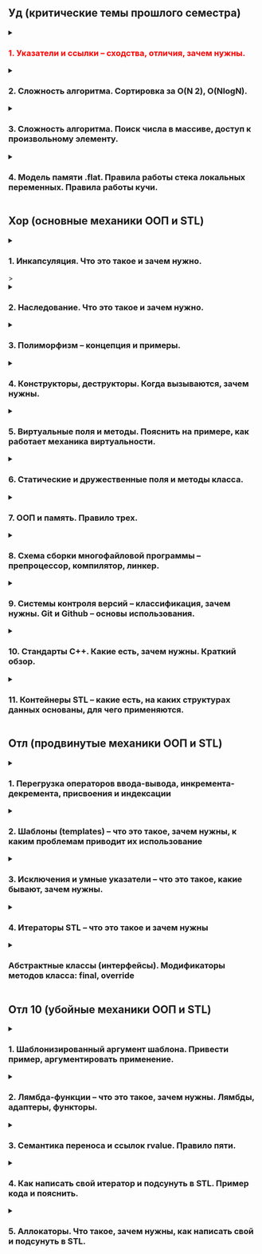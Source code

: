 <h2>Уд (критические темы прошлого семестра)</h2>

<details>
<summary><h3 style='color: red;'>1. Указатели и ссылки – сходства, отличия, зачем нужны.</h3></summary>

Указатели и ссылки предоставляют косвенный доступ к данным (переменным, массивам, структурам и тп), т.е. позволяют работать с объектами (которые могут быть а) очень большими, б) зарыты в памяти компьютера), не копируя их напрямую.

Указатели:

  * Хранят адрес объекта в памяти.
  * Могут быть null, указывая на отсутствие объекта.
  * Могут быть перенаправлены на другой объект после инициализации.
  * Требуют ручного управления памятью (выделение и освобождение!).
    
Ссылки:

  * Являются псевдонимами для существующих объектов.
  * Не могут быть null (не может быть ссылки на несуществующий элемент).
  * Не могут быть перенаправлены после инициализации.
  * Автоматически управляются системой (не требуют ручного выделения/освобождения памяти).

Зачем нужны:

* Передача больших объектов в функции: Используя указатели и ссылки, мы избегаем ненужного копирования, что повышает производительность.
* Динамическое выделение памяти: Позволяют создавать объекты в куче.
* Полиморфизм: Позволяют работать с объектами разных типов через общий интерфейс.

</details>

<details>
<summary><h3>2. Сложность алгоритма. Сортировка за О(N 2), O(NlogN).</h3></summary>

Любой алгоритм можно оценить по уровню сложности исходя из пропорциональности выполнения операции и количества элементов. 

O(N^2): 
  * Алгоритмы с квадратичной сложностью выполняют операции пропорционально квадрату количества элементов. 
  * Примеры: сортировка пузырьком, сортировка вставками, сортировка выбором.
  * Подходят для небольших наборов данных.

O(NlogN):
  * Алгоритмы с логарифмической сложностью выполняют операции пропорционально N*log(N).
  * Примеры: быстрая сортировка, сортировка методом Хоара, сортировка расчёсткой.
  * Более эффективны для больших наборов данных.
  * 
Важно помнить, что в разных ситуациях нужно применять разные алгоритмы разной сложности. Нет смысла сортировать учеников одной группы по баллам, используя метод рассчёски.

</details>

<details>
<summary><h3>3. Сложность алгоритма. Поиск числа в массиве, доступ к произвольному элементу.</h3></summary>

Сложность алгоритмов смотри предыдущий вопрос.

Поиск в отсортированном массиве:

  * Бинарный поиск: O(logN) - эффективен благодаря делению массива пополам на каждом шаге. А поскольку массив отсортирован, то с одно стороны элементы больше (или равны) искомому, а с другой стороны -- меньше (или равны).

Поиск в неотсортированном массиве:

  * Линейный поиск: O(N) - необходимо проверить каждый элемент.

Доступ к произвольному элементу массива: 
  * O(1) - прямой доступ по индексу.

</details>

<details>
<summary><h3>4. Модель памяти .flat. Правила работы стека локальных переменных. Правила работы кучи.</h3></summary>

В этой модели все сегменты памяти (код, данные, стек, куча) располагаются в едином адресном пространстве.
    * Упрощает управление памятью и доступ к данным.

Модель памяти .flat представляет собой сегменты памятиЮ которые располагаются в едином адресном пространстве:
	Глобальные переменные → текст программы (машинный код) → стек локальных 	переменных → куча. 
В стеке локальных переменных хранятся указатели на переменные, объявленные, но не инициализированные данные, оболочка объектов. В куче хранятся сами данные, на которые указываю переменные из стека локальных переменных. Именно в ней хранятся элементы массивов, других структур. Когда мы обращается к переменной, мы обращается в стеку локальных переменных, откуда мы перенаправляемся на адрес в куче, по которому «живёт» наш объект.  

Стек:

  * Используется для хранения локальных переменных и информации о вызовах функций.
  * Автоматически управляется системой (выделение и освобождение памяти).

Куча:
  * Область памяти для динамического выделения.
  * Программист сам управляет памятью (выделение с помощью new, освобождение с помощью delete).
  * Позволяет создавать объекты произвольного размера и времени жизни.
  * Важно помнить, что кучу необходимо очищать, нельзя удалять указатели на объекты, не удаляя данные по этим ссылкам. Это приводит к утечке данных — не приятно.

</details>

<h2>Хор (основные механики ООП и STL)</h2>

<details>
<summary><h3>1. Инкапсуляция. Что это такое и зачем нужно.</h3>></summary>

Если писать объекты с отрытым доступом, то может возникнуть ряд проблем:
1) вызывающий код может всё сломать;
2) вызывающий код обязан знать внутреннюю логику, как минимум вызывать init и finalize, хотя это внутренне дело объекта;
3) вызывающий код зачем то должен знать объект со всеми его полями, хотя логически хочет видеть просто объект.

Для решения эти проблем используют инкапсуляцию — скрытие данных объекта. С помощью инкапсуляции мы сами регулируем то, как именно пользователь будет обращаться к объекту, ставим ему чёткие рамки.

Теперь:
1) Вызывающий код не может ничего сломать, по крайней мере, очевидным образом;
2) Аналоги init и finalize срабатывают сами в нужный момент;
3) Вызывающий код не должен знать про изнанку реализации;
4) Код чище и читаемее.

</details>

<details>
<summary><h3>2. Наследование. Что это такое и зачем нужно.</h3></summary>

Общая идея наследования заключается в выделении общего поведения у разных классов в отдельный класс-предок. То есть всё наследование — это про то, как не писать повторно один и тот же код для «почти одинаковых» сущностей.

Пример, мы хотим работать с системой зоопарка. Для этого мы можем написать классы под каждого сотрудника, где будут прописаны его обязанности, данные, зп,.. Нам так же нужен класс для каждого животного в котором будут прописаны все особенности… Ну это капец! Мы лучше создадим Два класса-родителя Humans и Animals, в котором пропишем все общие черты людей/животных, а дальше будем создавать классы наследники, для которых нам останется написать только особенности каждой зверушки.

</details>

<details>
<summary><h3>3. Полиморфизм – концепция и примеры.</h3></summary>

Суть полиморфизма заключается в том, что некоторая сущность может вести себя по-разному в разных ситуациях. Сущность, которая обладает этим свойством, сама подстраивается к этим ситуациям, и не заставляет крутиться весь мир вокруг неё.

```C++
#include <iostream>
...
void funk(char a) {
  std::cout << "This char" << '\n';
}

void funk(int a) {
  std::cout << "This int" << '\n';
}

void funk(double a, unsigned int b) {
  std::cout << "This double & unsigned int" << '\n';
}
...
int main() {
  funk('A');
  funk('7');
  funk(3.14, 3);
  return 0;
}
```

</details>

<details>
<summary><h3>4. Конструкторы, деструкторы. Когда вызываются, зачем нужны.</h3></summary>

Каждый класс необходимо сначая создать, в конце работы с ним необходимо удалить - чтобы лишнюю память не занимал. За это и отвечают конструкторы и деструкторы.

```C++
...
class stack {
private:
  int size;
public:
  //конструктор создаёт стек нулевого размера
  stack() {};
  //конструктор создаёт стэк нужного размера
  stack(int size) {};
  //деструктор удаляет стек
  ~stack();
}
...
```

 * Конструктор -- это специальный метод, который, очевидно, вызывают перед началом работы с объектор данного класса (при его создании). Используется для инициализации полей объекта, причём с помощью полиморфизма можно сделать несколько конструкторов, которые будут создавать объект по-разному.
 * Деструктор -- специальный метод, который, опять же очевидно, вызывается в конце работы с объектом класса (при удалении объекта). Можно, конечно же, не вызвать, после окончания работы с программой автоматически вызовятся все деструкторы всех объектов всех классов, которые были использованы. Этот метод используется для освобождения ресурсов, выделенных объектом.

</details>

<details>
<summary><h3>5. Виртуальные поля и методы. Пояснить на примере, как работает механика виртуальности.</h3></summary>

Иногда в родительском классе можно сказать только "здесь должен быть вот такой метод", но нельзя написать его реализацию.

 * заведомо предполагается, что классы будут унаследованы;
 * метод для них всех нужен, можно в общем виде сказатьб, что метод должен делать;
 * реализация будет кардинально разной в разных унаследованных классах.

В это случае возникают виртуальные методы. Они объявляются с ключевым словом `virtual` в базовом классе.

```C++
//класс предок
class Figure {
private:
	...
public:
	...
	virtual square() = 0;
}
//классы потомки
class Triangle : public Figure {
private:
	float a, b, c;
	...
public:
	...
	//реализация виртуального метода
	float square() {
		float p = (a + b + c) / 3;
		return (sqrtf(p*(p-a)*(p-b)*(p-c)));
	}
}
class Rectangle : public Figure {
private:
	float a, b;
	...
public:
	...
	//реализация виртуального метода
	float square() {
		return (a*b);
	}
}
```

Замечания по виртульным методам:

 * могут определяться в любой точке иерархии наследования;
 * класс с виртуальными методами называется абстрактным;
 * в иерархии наследования может быть много абстрактных классов;
 * создать экземпляр абстрактного класса нельзя, те если мы попытаемся сделать так, вы прилетит ошибка...
```C++
int main() {
	Figure obj;
	return 0;
}
``` 
Некоторые фишки, основанные на виртуальных методах:
 * `Интерфейс` -- абстрактный класс, у которого все методы виртуальный (задаёт, но не реализует, то, что должно быть);
 * `Реализация` -- какой-либо класс, унаследованный от интерфейса и реализующий все его виртуальные методы.

</details>

<details>
<summary><h3>6. Статические и дружественные поля и методы класса.</h3></summary>

`static` -- глобальная переменная/функция, внесённая в namespace класса.

Статическое поле класса:
 * привязано ко всех экземплярам класса сразу, никому из них лично не принадлежит;
 * при изменении (любым экземплярам класса или просто так) меняется для всех объектов сразу.

Статический метод класса:
 * привязан ко всех экземплярам класса сразу, вызывается вне контекста конкретного экземпляра (у него нет this);
 * может работать только с локальными переменными и статическими полями класса.

```C++
class A {
public:
	//нестатическое поле
	int non_static_int = 0;
	//статическое поле
	int static_int
	//статический метод
	static void static_method() {
		static_int++;		//можно
		non_static_int++;	//нельзя
	}
};
//Это объявление статического поля, без него будет ругаться линкер
int A::static_int = 0;

int main() {
	//Один экземпляр
	A a1;
	//ВТорой экземпляр
	A a2;
	//Обновляем статичекое поле класса через один из экземпляров
	a1.static_int = 7;
	//Обновляем статическое поле класса без использования экземпляров
	A::static_int = 8;
	//Вызываем статический метод
	// а) через экземпляры класса
	a1.static_method;
	a2.static_method;
	// б) без экземпляров класса
	A::static_method;
	return 0;
}
```

`friend` -- указание, кому всё-таки можно обращаться к приватным полям

```C++
class A {
	//Теперь класс B наш друг))))
	friend class B;
private:
	int secret;
public:
	A(int s) {
		secret = s;
	}
	void describe() {
		std::cout << "I'm A, my secret is " << secret << '\n';
	}
}
class B {
public:
	B() {}
	void run(A* a) {
		a->describe();
		std::cout << "I'm B, I know secret A: " << a->secret << '\n';
		//можно так же изменять значения дружественного класса
		a->secret--;
	}
}
```
`friend` -- исключение из правил, имеет доступ ко всему, включая private-поля. С одной стороны, нарушает всей строгой конструкции. С другой стороны, даёт возможностьне городить public для всех.
В примере, `class A` -- это друг `class B`, но не наоборот!!

</details>

<details>
<summary><h3>7. ООП и память. Правило трех.</h3></summary>

ООП и память??

<h4>Правило трёх</h4>

Если классу требуется пользовательский **деструктор**, пользовательский **конструктор копирования** или пользовательский **оператор присваивания копированием**, он почти наверняка требует все три.

Если один из них должен быть определен программистом, то это означает, что версия, сгенерированная компилятором, не удовлетворяет потребностям класса в одном случае и, вероятно, не удовлетворит в остальных случаях. Если же не реализовать какой-либо метод, то компилятор будет использовать базовые методы, идея которых может кардинально отличайться от нужд программиста. В результате может произойти следующее:

 - деструктор удалит не все используемыне ячейки в памяти, произойдёт утечка данных;
 - конструктор копирования выполняет "поверхностное копирование" (копирование данных без дублирования базового ресурса), в результате чего скопированный объект будет влаеть теми же ячейками в памяти, что и исходный объект;
 - оператор присваивания копированием так же буде выполнять поверхносное копирование.

</details>

<details>
<summary><h3>8. Схема сборки многофайловой программы – препроцессор, компилятор, линкер.</h3></summary>

Итак, у нас есть файлы `1.cpp` и `2.cpp`, рядом лежит `2.h` 

1. **Препроцессор:** Обрабатывает директивы препроцессора, пропроцессов работает с кодом как с мясом, речь о языке не идёт (#include, #define):
   -> `#define` - проходит по всему коду и заменяет одну последовательность стмволов на другую (было, например, X, в результате сатло 7);
   -> `#include` - работают с кодом как с текстом, чисто механически приклеивают код библиотеки сверху (сверху припишет код из `2.h`).

Получили препроцессированные (предобработанные) файлы `1*.cpp` и `2*.cpp`.
   
3. **Компилятор:** (наверное, самый главный процесс) Смотрит наш код с точки зрения языка. Переводит код каждого исходного файла (.cpp) в объектный файл (.obj/.o) - бинарный файл на языке машинного кода, инструкции, которые буду переданы процессору, что нужно делать с нашими данными.
   -> умеет выдавать ошибки, что непосредственно приводит к тому, что программа ломается;
   -> умеет выдавать warnings - тонкие места, которые в обычном случае к ошибке не приводят, но могут быть случаи, когда к ошибке приведут. Их можно игнорировать, но не нужно эти злоупотреблять. Например, мы `int` перевели в `float`, из-за чего может возникнуть потеря точности. И компилятор скомпилировал это, но на всякий случай предупредил нас, вдруг мы этого не хотели.

Получили объектные файлы `1.o` и `2.o`. На этом этапе он уже не зависит от того, на каком языке был написан изначально. Этот файл взаимно однозначно переводится в ассемблерный листенинг (`1.o` <-> `1.s`). Те мы можем попросить перевести объектный файл в ассемблерный листенинг, который мы можем (если можем, конечно) прочитать сами, чтобы посмотреть глазами, что именно делает эта программа. Это ещё не совсем исполняемый файл!

5. **Линкер:** Объединяет объектные файлы и библиотеки в исполняемый файл (.exe). Таким образом мы можем собрать проект из кусков кода, написанных на различных языках, кроме `python` - это не компилируемый язык.

В результате получили один файл `main.exe`, объединяющий нужные нам файлы и/или библиотеки.

Помимо файлов, линкер может объедтинять библиотеки - по сути те же самые объектные файлы, но немного по другому упаковынные с точки зрения линкера и операционной системы. Библиотеки бывают:

 -> *статическими* - (l.lib/l.a) такой же объектный файл, который так же добавляется на этапе линковки, библиотека такого типа подклеивается прмо в `main.exe`;
 
 -> *динамическими* - (l.dll/l.so) так же очень похожий объектный файл, лежащий где-то в системе, который, аналогично, добавляется на этапе линковки, но библиотека этого типа не подклеивается в `main.exe`, линкер просто видит, что у нас в системе есть такая библиотека, и при запуске файла мы эту библиотеку где-нибудь найдём (разумеется, если всё корректно).

Если у нас обновилась версия библиотеки, то в случае динамической библиотеки нам необходимо просто перезапустить итоговый файл, новая версия библиотеки автоматически подтянется, а в случае статической библиотеки нам нужно заново всё линковать... Но при этом статические библиотеки работают быстрее, потому что являются соседями остальных файлов, в отличие от динамических библиотек, которые 'живут в лесу'.

</details>

<details>
<summary><h3>9. Системы контроля версий – классификация, зачем нужны. Git и Github – основы использования.</h3></summary>

Система контроля версий – это система, записывающая изменения в файл или набор файлов в течение времени и позволяющая вернуться позже к определенной версии. Мы хотим гибко управлять некоторым набором файлом, откатываться до определенных версий в случае необходимости. Можно отменить те или иные изменения файла, откатить его удаление, посмотреть кто что-то поменял. Как правило системы контроля версий применяются для хранения исходного кода, но это необязательно. Они могут применяться для хранения файлов совершенно любого типа.

Как хранить различные версии файлов? Предложенную задачу можно решить с применением старого доброго copy-paste, локальных, централизованных или распределенных систем контроля версий.

-> **Copy-paste** - будем называть файлы по шаблону filename_{version}-{time-of-creation}-{time-of-change}, или более просто filename_{version}.

Данный способ является очень простым, но он подвержен различным ошибкам: можно случайно изменить не тот файл, можно скопировать не из той директории (ведь именно так переносятся файлы в этой модели).

 -> **Локальная система контроля версий** - она представляет из себя простейшую базу данных, которая хранит записи обо всех изменениях в файлах.

Одним из примеров таких систем является система контроля версий RCS, которая поставляется с Linux'ом и хранит изменений в файлах (патчи), осуществляя контроль версий. Набор этих изменений позволяет восстановить любое состояние файла.

Локальная система контроля версий хорошо решает поставленную перед ней задачу, однако ее проблемой является основное свойство — локальность. Она совершенно не преднезначена для коллективного использования.

 -> **Централизованная система контроля версий** - решает основную проблему локальной системы контроля версий.

Для организации такой системы контроля версий используется единственный сервер, который содержит все версии файлов. Клиенты, обращаясь к этому серверу, получают из этого централизованного хранилища. К ним относятся CVS, Subversion, Perforce.

Такими системами легко управлять из-за наличия единственного сервера. Но при этом наличие централизованного сервера приводит к возникновению единой точки отказа в виде этого самого сервера. В случае отключения этого сервера разработчики не смогут выкачивать файлы. Самым худшим сценарием является физическое уничтожение сервера (или вылет жесткого диска), он приводит к потерю кодовой базы.

 -> **Распределенная система контроля версий** - они подразумевают, что клиент выкачает себе весь репозиторий целиком заместо выкачки конкретных интересующих клиента файлов. Если умрет любая копия репозитория, то это не приведет к потере кодовой базы, поскольку она может быть восстановлена с компьютера любого разработчика. Каждая копия является полным бэкапом данных.

Все копии являются равноправным и могут синхронизироваться между собой. Подобный подход очень напоминает взаиможествие вида master-master. К такому типу относится Git.

Итак, `Git` - это средство отслеживания изменений, а `GitHub` - это веб-сайт, на котором можно хранить проекты Git, место для хранения проектов и совместной работы. В табличку ниже вынесены основные команды:

|Команда|Описание|
|----------------|:----------------|
| <pre lang="bash"><code>git clone \*адрес вашего репозитория*</code></pre> | Клонировать удаленный репозиторий в одноименную директорию |
| <pre lang="bash"><code>git pull</code></pre> | Забрать изменения с удаленного репозитория и влить в локальный |
| <pre lang="bash"><code>git fetch</code></pre><pre lang="bash"><code>git merge</code></pre> | То же, что и предыдущий, но отдельными этапами: <br> Первая команда — забрать изменения с удаленного репозитория <br> Вторая — влить изменения в локальный репозиторий |
| <pre lang="bash"><code>git remote add upstream \*наш cowsay*</code></pre> | Добавить оригинальный репозиторий как upstream |
| <pre lang="bash"><code>git fetch upstream</code></pre> | Стягиваем все ветки мастер-репозитория, но пока не сливаем со своими |
| <pre lang="bash"><code>git checkout master</code></pre> | Переключаемся на ветку master своего репозитория |
| <pre lang="bash"><code>git merge upstream/master</code></pre> | Вливаем стянутую ветку master удалённого репозитория upstream в свою ветку master |
| <pre lang="bash"><code>git add text.txt</code></pre> | Добавить в индекс указанный файл (был изменён, был удалён или это новый файл) |
| <pre lang="bash"><code>git commit -m "Name of commit"</code></pre> | Зафиксировать в коммите проиндексированные изменения (закоммитить), добавить сообщение |
| <pre lang="bash"><code>git push</code></pre> | Загрузить новые коммиты из локального репозитория на удаленный |

</details>

<details>
<summary><h3>10. Стандарты С++. Какие есть, зачем нужны. Краткий обзор.</h3></summary>

**Стандарты С++** - это набор правил и спецификаций, определяющих язык программирования C++. Они созданы, чтобы обеспечить переносимость, стабильность и согласованность кода C++ на разных платформах и компиляторах.

Зачем нужны стандарты:

1. Переносимость: Код, написанный по стандарту, будет компилироваться и работать одинаково на разных платформах (Windows, Linux, MacOS) и с разными компиляторами (GCC, Clang).
2. Стабильность: Стандарты гарантируют, что код, написанный сегодня, будет компилироваться и работать с будущими версиями компиляторов.
3. Согласованность:  Стандарты обеспечивают единый стиль и правила написания кода C++, что улучшает его читаемость и понимание другими программистами.
4. Эволюция языка: Стандарты позволяют языку развиваться, добавляя новые функции и возможности, сохраняя при этом обратную совместимость с предыдущими версиями.

Основные стандарты C++:

* C++98:  Первый официальный стандарт C++. Ввел в язык шаблоны, STL, исключения, пространства имен и другие ключевые функции.
* C++03: Внес незначительные исправления и уточнения в C++98.
* C++11: Масштабное обновление, добавившее лямбда-выражения, семантику перемещения, поддержку многопоточности, новые типы данных и многое другое.
* C++14: Внес дополнительные улучшения и исправления в C++11.
* C++17: Включил структурированные привязки, constexpr if, inline переменные, параллельные алгоритмы STL и другие важные функции.
* C++20: Добавил концепты, модули, корутины, диапазоны, расширил возможности constexpr, ввел новые типы данных и улучшил библиотеку STL.
* C++23: `std::expected` - новый механизм сообщения об ошибках без использования исключений и без недостатков кодов возврата; `constexpr-математика` - теперь на этапе компиляции можно доставать разные части чисел с плавающей запятой, копировать знаки и округлять числа; `std::ranges::to` — результаты работы алгоритмов можно легко превратить в контейнер; `std::views::join_with` — добавление разделителя между элементами.

Важно отметить, что не все компиляторы полностью поддерживают последние стандарты C++.  Поэтому важно выбирать компилятор, соответствующий вашим потребностям и стандартам, с которыми вы хотите работать.

</details>

<details>
<summary><h3>11. Контейнеры STL – какие есть, на каких структурах данных основаны, для чего применяются.</h3></summary>

STL (Standard Template Library) - это мощная библиотека шаблонов C++, предлагающая широкий набор контейнеров, алгоритмов и итераторов. Контейнеры STL предоставляют готовые структуры данных для хранения и обработки информации. 

Основные виды контейнеров STL:

1. Последовательные контейнеры: 
    * `vector`: Динамический массив, позволяет быстро добавлять и удалять элементы в конце, а также получать доступ к элементам по индексу. *Структура данных: массив.* 
    * `deque`: Двусторонняя очередь, позволяет эффективно добавлять и удалять элементы как в начале, так и в конце. *Структура данных:  связный список или массив блоков.*
    * `list`: Двусвязный список, обеспечивает эффективную вставку и удаление элементов в любом месте, но доступ по индексу медленный. *Структура данных: связный список.*
    * `forward_list`: Односвязный список, более легковесный аналог `list`. *Структура данных: связный список.*
    * `array`: Контейнер фиксированного размера, похож на обычный массив C, но с дополнительными функциями STL. *Структура данных: массив.*

2. Ассоциативные контейнеры:
    * `set`: Множество, хранящее уникальные элементы в отсортированном порядке. *Структура данных: обычно красно-черное дерево - самобалансирующееся двоичное дерево поиска.*
    * `multiset`:  Множество, допускающее дубликаты элементов.  *Структура данных: обычно красно-черное дерево.*
    * `map`: Ассоциативный массив, хранящий пары "ключ-значение", упорядоченные по ключу. *Структура данных: обычно красно-черное дерево.*
    * `multimap`: Ассоциативный массив, допускающий дубликаты ключей. *Структура данных: обычно красно-черное дерево.*

3. Неупорядоченные ассоциативные контейнеры:
    * `unordered_set`: Хеш-таблица, хранящая уникальные элементы. Обеспечивает быструю вставку, удаление и поиск элементов. *Структура данных: хеш-таблица.*
    * `unordered_multiset`: Хеш-таблица, допускающая дубликаты элементов. *Структура данных: хеш-таблица.*
    * `unordered_map`:  Хеш-таблица, хранящая пары "ключ-значение". Обеспечивает быструю вставку, удаление и поиск элементов по ключу. *Структура данных:  хеш-таблица.*
    * `unordered_multimap`: Хеш-таблица, допускающая дубликаты ключей. *Структура данных: хеш-таблица.*

Применение контейнеров STL:

* Хранение и обработка наборов данных.
* Реализация алгоритмов, работающих с наборами данных.
* Создание структур данных для различных задач (очереди, стеки, деревья и т.д.).
* Упрощение разработки программного обеспечения за счет использования готовых решений.

Выбор конкретного контейнера зависит от специфики задачи:

* `vector`: подходит для хранения и обработки данных, когда важен быстрый доступ по индексу.
* `deque`:  удобен для быстрого доступа к началу и концу.
* `list`:  хороший выбор для частых вставок и удалений элементов в произвольных позициях.
* `set`, `map`: подходят для хранения уникальных элементов или пар "ключ-значение" с быстрым поиском по ключу.
* `unordered_set`, `unordered_map`:  обеспечивают еще более быстрый поиск, чем `set` и `map`, но не гарантируют упорядоченность элементов. 

</details>

<h2>Отл (продвинутые механики ООП и STL)</h2>
<details>
<summary><h3>1. Перегрузка операторов ввода-вывода, инкремента-декремента, присвоения и индексации</h3></summary>

-> операторы ввода-вывода

Перегрузка этих операторов используется в стандартной библиотеке для вставки объектов в текстовой поток и извлечения объектов из текстового потока (поэтому в этом качестве их еще называют оператором вставки в поток и оператором извлечения из потока). Перегружаются они всегда как свободные функции, их сигнатура подчиняется правилам: первый операнд является ссылкой на поток, второй операнд является ссылкой на вставляемый или извлекаемый объект, возвращаемое значение является ссылкой на поток. Вот пример.
```C++
#include <iostream>
struct Point {
    int X;
    int Y;
};
std::ostream& operator<<(std::ostream& strm, const Point& p) {
    strm << '[' << p.X << ',' << p.Y << ']';
    return strm;
}
```
Главная проблема этих перегрузок — довольно высокий приоритет операторов, поэтому скобками приходится пользоваться чаще, чем хотелось бы.

-> инеркмент/дикремент
  
Эти операторы являются частью стандартного интерфейса итератора. Префиксные формы являются унарными операторами, постфиксные бинарными с фиктивным вторым параметром целого типа. Обе они обычно реализуются как функции-члены и постфиксный вариант определяется через префиксный. Вот типичная реализация инкремента.
```C++
class Iter {
public:
    Iter& operator++() // префиксный инкремент
    {
        // реализация инкремента
        return *this;
    }

    const Iter operator++(int) // постфиксный инкремент
    {
        Iter it(*this);
        ++*this;
        return it;
    }
    // ...
};
```
Итераторы являются копируемыми типами без поддержки перемещения, поэтому постфиксный инкремент должен возвращать константный объект, это предотвращает модификацию возвращаемого значения.

В стандартной библиотеке инкремент перегружают все итераторы, а декремент двунаправленные итераторы и итераторы произвольного доступа.

-> присваивание
  
Оператор присваивания можно реализовать только, как функцию-член, которая должна иметь ровно один параметр. Тип этого параметра произвольный, соответственно, перегрузок может быть несколько, для разных типов параметра. Перегрузка оператора присваивания является составной частью поддержки семантики копирования/перемещения и к ней приходится прибегать достаточно часто. Оператор присваивания практически всегда идет в паре с конструктором, имеющим один параметр. Нормальная ситуация — это когда каждому конструктору с одним параметром прилагается соответствующий оператор присваивания. Если описать семантику присваивания «на пальцах», то присваивание должно полностью освободить все текущие ресурсы, которыми владеет объект (левый операнд), и на его месте создать новый объект, определяемый правым операндом.

Среди операторов присваивания выделяются два стандартных — оператор копирующего присваивания и оператор перемещающего присваивания, которые соответствуют копирующему конструктору и перемещающему конструктору.
```C++
class X {
public:
    X(const X& src);     // копирующий конструктор
    X(X&& src) noexcept; // перемещающий конструктор

    X& operator=X(const X& src);     // оператор копирующего присваивания
    X& operator=X(X&& src) noexcept; // оператор перемещающего присваивания
// ...
};
```
-> индексация

Этот бинарный оператор, который обычно называют индексатором, может быть реализован только, как функция-член, которая должна иметь ровно один параметр. Тип этого параметра произвольный, соответственно, перегрузок может быть несколько, для разных типов параметра. Индексатор обычно перегружается для «массивоподобных» типов, а также для других контейнеров, например ассоциативных массивов. Возвращаемое значение обычно является ссылкой на элемент контейнера. Также, в принципе, может быть возврат по значению, но следует иметь в виду, что при этом для получения адреса элемента нельзя будет использовать выражения `&х[i]`, допустимые для встроенного индексатора. Такое выражение не будет компилироваться, если возвращаемый тип встроенный, и будет давать адрес временного объекта для пользовательского возвращаемого типа.

Индексатор часто перегружают в двух вариантах — константном и неконстантном.
```C++
T& operator[](int ind);
const T& operator[](int ind) const;
```
Первая версия позволяет модифицировать элемент, вторая только прочитать и она будет выбрана для константных экземпляров и в константных функциях-членах.
</details>

<details>
<summary><h3>2. Шаблоны (templates) – что это такое, зачем нужны, к каким проблемам приводит их использование</h3></summary>

Шаблоны используются для обобщённого программирования. Вы пишете алгоритм, который работает с различными типами данных, требуя от них только некоторой небольшой функциональности, а компилятор при использовании этого шаблона с конкретным типом подставляет тип и фактически сам генерирует требуемый код на C++.

Вот простейший пример использования шаблонов:
```C++
template<typename T>
T min(const T x, const T y) {
    return x < y ? x : y;
}
```
Мы написали код, который работает с любым типом данных, требуя от этого типа только наличия операции "меньше" (operator<). (На самом деле ещё конструктора копирования, но это уже детали.) Теперь мы можем использовать наш шаблон:
```C++
int x, y;
int z = min(x,y);  // Автоматический вывод типа.
double a, b;
double c = min(a,b);  // Автоматический вывод типа.
double d = min<double>(x,y);  // Явное указание типа.

std::vector::iterator i, j, k;
k = min(i,j);
```
В этом мощь обобщённого программирования - код, написанный один раз используется многократно. Но есть и недостаток - "разбухание" бинарного кода - для каждого типа параметра шаблона компилятор создаст свой бинарный код.

Преимущества шаблонов:
* Мы можем использовать шаблоны для создания набора функций, которые применяют один и тот же алгоритм к разным типам данных;
* Некоторые вещи, которые кажутся тривиальными при использовании шаблонов (например, оператор равенства), очень сложно реализовать с помощью обычных методов OO, таких как наследование и полиморфизм;
* Поскольку их параметры известны во время компиляции, классы шаблонов более типизируемы и могут быть предпочтительнее структур кода, разрешаемых во время выполнения (таких как abstract классы). Существуют некоторые современные методы, которые могут значительно уменьшить объем кода при использовании шаблонов;
* Часто основная причина использования шаблонов в сочетании с STL - это может резко сократить время разработки.

Недостатки:
* Некоторые компиляторы плохо поддерживают шаблоны, поэтому использование шаблонов может снизить переносимость кода;
* Многим компиляторам не хватает четких инструкций при обнаружении ошибки определения шаблона;
* Поскольку компилятор генерирует дополнительный код для каждого типа шаблонов, беспорядочное использование шаблонов может привести к раздуванию кода, что приведет к увеличению размера исполняемых файлов;
* Поскольку шаблон по своей природе раскрывает свою реализацию, неразумное использование в больших системах может привести к увеличению времени сборки;
* Шаблоны находятся в заголовках, которые требуют полной перестройки всех частей проекта при внесении изменений.
</details>

<details>
<summary><h3>3. Исключения и умные указатели – что это такое, какие бывают, зачем нужны.</h3></summary>
-> Исключения

Исключения в программировании (exceptions) — это механизм, который позволяет программе обрабатывать нетипичную ситуацию и при этом не прекращать работу.

Исключения делятся на две большие группы, которые пересекаются друг с другом: синхронные и асинхронные. Синхронные могут возникнуть только в конкретном месте программы или при выполнении определенной операции: открытие файла, деление и так далее. Асинхронные могут возникнуть когда и где угодно.

Как происходит работа с исключениями:
* Разработчик пишет код и понимает, что в какой-то момент в том или ином месте может возникнуть нештатная ситуация;
* В этом месте пишется особый блок кода — обработчик. Он говорит программе: здесь может возникнуть особая ситуация, если она случится, выполни вот это;
* Внутри обработчика — функция, которая выполнится, если программа столкнется с описанной ситуацией.

**Обработка с возвратом и без возврата.** Эти виды обработки различаются реакцией на случившееся исключение. Версия с возвратом предполагает, что обработчик попытается разрешить проблему, а когда ему это удастся, вернет программу к исходному поведению. Обработка без возврата — вид обработки, когда проблема не ликвидируется, а участок кода, который не получается выполнить, пропускается.

**Структурная и неструктурная обработка.** Это два способа подключить обработчики. В первом случае они встраиваются в код, а когда генерируется исключение, для него выбирается тот или иной обработчик в зависимости от ситуации. Во втором случае обработчики существуют отдельно и «подключаются» к конкретным видам исключений с помощью специальных команд.

Пример:
```C++
void SomeFunction() {
    DoSomething0();
    try {
        SomeClass var;
        DoSomething1();
        DoSomething2();
        // ещё код
        cout << "Если возникло исключение, то этот текст не будет напечатан" << std::endl;
    }
    catch(ExceptionType e) {
        std::cout << "Поймано исключение: " << e.what() << std::endl;
        // ещё код
    }
    std::cout << "Это сообщение не будет выведено, если возникло исключение в DoSomething0 или " "непойманное исключение внутри блока try." << std::endl;
}
```

-> Умные указатели

Они обеспечивают автоматическое управление памятью: когда умный указатель больше не используется, то есть выходит из области видимости, память, на которую он указывает, автоматически высвобождается.

На самом деле это просто классы, которые оборачивают обычный указатель в свои недра и перегружают операторы -> и *. Благодаря этому трюку умный указатель имеет тот же синтаксис, что и обычный указатель. Когда умный указатель выходит из области видимости, срабатывает его деструктор и происходит очистка памяти.

В C++11 появилось три типа умных указателей, все они определены в заголовке из Стандартной библиотеки:
* std::unique_ptr — умный указатель, владеющий динамически выделенным ресурсом;
* std::shared_ptr — умный указатель, владеющий разделяемым динамически выделенным ресурсом. Несколько std::shared_ptr могут владеть одним и тем же ресурсом, и внутренний счетчик ведет их учет;
* std::weak_ptr — подобен std::shared_ptr, но не увеличивает счетчик.

1. `std::unique_ptr` владеет объектом, на который он указывает, и никакие другие умные указатели не могут на него указывать. Когда std::unique_ptr выходит из области видимости, объект удаляется. Это полезно, когда вы работаете с временным, динамически выделенным ресурсом, который может быть уничтожен после выхода из области действия. 

Главная особенность этого умного указателя — исчезать, когда он больше не используется. Рассмотрим следующий код:
```C++
void compute() {
    std::unique_ptr<int[]> data = std::make_unique<int[]>(1024);
    /* выполнение некоторых значимых вычислений над вашими данными...*/
} // `data` выходит из области действия здесь: она автоматически уничтожается
int main() {
    compute();
}
```
**Один ресурс, один std::unique_ptr.** Я могу сказать, что `std::unique_ptr` очень ревниво относится к динамическому объекту, который он хранит: невозможно иметь несколько ссылок на его динамические данные. Например:
```C++
void compute(std::unique_ptr<int[]> p) { ... } 

int main() {
    std::unique_ptr<int[]> ptr = std::make_unique<int[]>(1024);
    std::unique_ptr<int[]> ptr_copy = ptr; // ОШИБКА! Копирование запрещено
    compute(ptr);  // ОШИБКА! `ptr` передается копией, а копирование не разрешено
}
```
2. `std::shared_ptr` владеет объектом, на который он указывает, но, в отличие от `std::unique_ptr`, он допускает множественные ссылки. Специальный внутренний счетчик уменьшается каждый раз, когда `std::shared_ptr`, указывающий на тот же ресурс, выходит из области видимости. Эта техника называется подсчетом ссылок. Когда последняя из них будет уничтожена, счетчик станет равным нулю, и данные будут высвобождены.

Умный указатель такого типа полезен, когда требуется обмениваться динамически распределенными данными, точно так же, как это делается с обычными указателями или ссылками. Например:
```C++
std::shared_ptr<int>    p1(new int);
std::shared_ptr<Object> p2(new Object("Lamp"));
```
Одна из главных особенностей std::shared_ptr — возможность отслеживать, сколько указателей ссылаются на один и тот же ресурс. Получить информацию о количестве ссылок можно с помощью метода use_count(). Рассмотрим следующее:
```C++
void compute() {
  std::shared_ptr<int> ptr = std::make_shared<int>(100);
  // ptr.use_count() == 1
  std::shared_ptr<int> ptr_copy = ptr;   // Сделать копию: с shared_ptr возможно!
  // ptr.use_count() == 2
  // ptr_copy.use_count() == 2, в конце концов, это одни и те же базовые данные.
} // Здесь `ptr` и `ptr_copy` выходят из области действия. Больше никаких ссылок  
  // исходные данные (т.е. use_count() == 0), поэтому они автоматически убираются.
int main() {
  compute();
}
```
**Один ресурс, много std::shared_ptr. Не забывайте о циклических ссылках!**
3. `std::weak_ptr` — это, по сути, `std::shared_ptr`, который не увеличивает счетчик ссылок. Он определяется как умный указатель, который содержит несобственную ссылку, или ослабленную ссылку, на объект, управляемый другим `std::shared_ptr`.

`std::weak_ptr` является своего рода инспектором для `std::shared_ptr` от которого он зависит. Вы должны сначала преобразовать его в `std::shared_ptr` с помощью метода `lock()` если вы действительно хотите работать с реальным объектом:
```C++
std::shared_ptr<int> p_shared = std::make_shared<int>(100);
std::weak_ptr<int>   p_weak(p_shared);
// ...
std::shared_ptr<int> p_shared_orig = p_weak.lock();
```
С помощью `std::weak_ptr` очень легко решить проблему висящих указателей — тех, которые указывают на уже удаленные данные. Он предоставляет метод `expired()`, который проверяет, был ли объект, на который ссылается ссылка, уже удален. Если `expired() == true`, исходный объект был где-то удален, и вы можете действовать соответствующим образом. Это то, что вы не можете сделать с необработанными указателями.
</details>

<details>
<summary><h3>4. Итераторы STL – что это такое и зачем нужны</h3></summary>
Итераторы используются для указания адресов памяти контейнеров STL. В основном они используются в последовательностях чисел, символов и т.д. Они снижают сложность и время выполнения программы.

Операторы:
1. begin() - Эта функция используется для возврата начальной позиции контейнера;
2. end() - Эта функция используется для возврата заданного конечного положения контейнера;
3. advance() - Эта функция используется для увеличения позиции итератора до заданного числа, указанного в его аргументах;
4. next() - Эта функция возвращает новый итератор, на который итератор будет указывать после продвижения позиций, указанных в его аргументах;
5. prev() - Эта функция возвращает новый итератор, на который итератор будет указывать после уменьшения позиций, указанных в его аргументах;
6. inserter() - Эта функция используется для вставки элементов в любую позицию контейнера. Она принимает 2 аргумента: контейнер и итератор для определения местоположения, в которое должны быть вставлены элементы.
```C++
vector<int>::iterator ptr = ar.begin(); 
vector<int>::iterator ftr = ar.end();

// Using advance() to increment iterator position 
// points to 4 
advance(ptr, 3);

// Using next() to return new iterator 
// points to 4 
auto it = next(ptr, 3);

// Using next() to return new iterator 
// points to 4 
auto it = next(ptr, 3);

// copying 1 vector elements in other using inserter() 
// inserts ar1 after 3rd position in ar 
copy(ar1.begin(), ar1.end(), inserter(ar,ptr));
```
</details>

<details>
<summary><h3>Абстрактные классы (интерфейсы). Модификаторы методов класса: final, override</h3></summary>
Абстрактный класс похож на обычный, но отличается тем, что может содержать абстрактные методы — методы без реализации, и нельзя создать экземпляр абстрактного класса.

Абстрактный метод — это метод без тела (без реализации). Но в отличие от интерфейсов, абстрактные методы в абстрактных классах должны быть явно объявлены как абстрактные.
```C++
public abstract class AbstractMethods {
  abstract void doSomething();
}
```
Модификатор `override` появился в стандарте C++11 и используется при описании методов дочернего класса.

Модификатор `override` следует писать для тех методов, которые по задумке программиста являются переопределенными методами базового класса. Данный модификатор пишется после имени метода. В заголовочном файле описание метода с использованием `override` выглядит так:
```C++
class B : public A {
public:
    virtual const char* getVersion() override;
};
```
Модификатор `override` позволяет компилятору следить за тем, чтобы метод, помеченный этим модификатором действительно переопределял метод базового класса. Метод дочернего класса будет переопределять метод базового класса только в том случае, если его сигнатура полностью совпадает с сигнатурой базового класса.

Модификатор `final` используется для двух случаев:
* чтобы пометить **метод базового класса**, который не должен переопределяться;
* чтобы пометитить **весь класс** что он не должен наследоваться.

Если пользователь пытается переопределить метод или наследовать класс с модификатором `final`, то компилятор выдаст ошибку.
</details>

</details>

<h2>Отл 10 (убойные механики ООП и STL)</h2>
<details>
<summary><h3>1. Шаблонизированный аргумент шаблона. Привести пример, аргументировать применение.</h3></summary>

</details>

<details>
<summary><h3>2. Лямбда-функции – что это такое, зачем нужны. Лямбды, адаптеры, функторы.</h3></summary>

</details>

<details>
<summary><h3>3. Семантика переноса и ссылок rvalue. Правило пяти.</h3></summary>

</details>

<details>
<summary><h3>4. Как написать свой итератор и подсунуть в STL. Пример кода и пояснить.</h3></summary>

</details>

<details>
<summary><h3>5. Аллокаторы. Что такое, зачем нужны, как написать свой и подсунуть в STL.</h3></summary>

</details>

